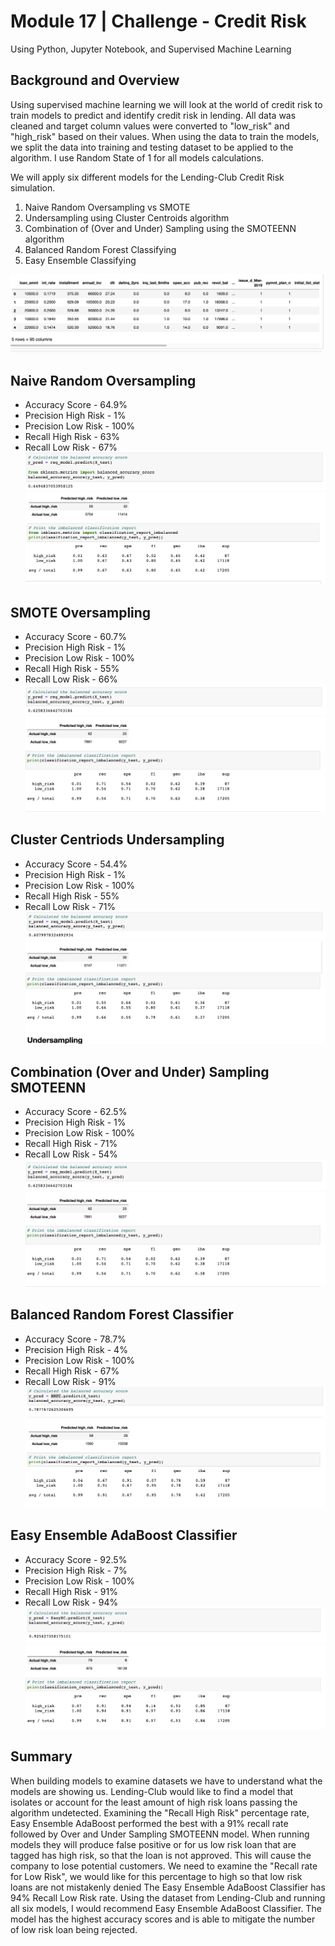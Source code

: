 # Module 17 | Challenge - Credit Risk
Using Python, Jupyter Notebook, and Supervised Machine Learning

## Background and Overview

Using supervised machine learning we will look at the world of credit risk to train models to predict and identify credit risk in lending.
All data was cleaned and target column values were converted to "low_risk" and "high_risk" based on their values. When using the data to train the models, we split the data into training and testing dataset to be applied to the algorithm. I use Random State of 1 for all models calculations.

We will apply six different models for the Lending-Club Credit Risk simulation. 

1. Naive Random Oversampling vs SMOTE
2. Undersampling using Cluster Centroids algorithm
3. Combination of (Over and Under) Sampling using the SMOTEENN algorithm
4. Balanced Random Forest Classifying
5. Easy Ensemble Classifying

![Split-Datagram](https://github.com/JimmyJ-D/Credit_Risk_Analysis/blob/main/Credit_Risk_Analysis/Resources/datagram.png)

## Naive Random Oversampling

- Accuracy Score - 64.9%
- Precision High Risk - 1%
- Precision Low Risk - 100%
- Recall High Risk - 63%
- Recall Low Risk - 67%
![Random-Over-Sample-Accuracy-Score](https://github.com/JimmyJ-D/Credit_Risk_Analysis/blob/main/Credit_Risk_Analysis/Resources/Random-Over-Sample-Accuracy-Score.png)
![Random-Over-Sample](https://github.com/JimmyJ-D/Credit_Risk_Analysis/blob/main/Credit_Risk_Analysis/Resources/Random%20Over%20Sample.png)

## SMOTE Oversampling

- Accuracy Score - 60.7%
- Precision High Risk - 1%
- Precision Low Risk - 100%
- Recall High Risk - 55%
- Recall Low Risk - 66%
![SMOTE-Over-Sampling-Accuracy-Score](https://github.com/JimmyJ-D/Credit_Risk_Analysis/blob/main/Credit_Risk_Analysis/Resources/SMOTEENN-Accuracy-Score.png)
![SMOTE-Over-Sampling](https://github.com/JimmyJ-D/Credit_Risk_Analysis/blob/main/Credit_Risk_Analysis/Resources/SMOTEENN-Sampling.png)

## Cluster Centriods Undersampling

- Accuracy Score - 54.4%
- Precision High Risk - 1%
- Precision Low Risk - 100%
- Recall High Risk - 55%
- Recall Low Risk - 71%
![SMOTE-Over-Sampling-Accuracy-Score](https://github.com/JimmyJ-D/Credit_Risk_Analysis/blob/main/Credit_Risk_Analysis/Resources/SMOTE-Over-Sampling-Accuracy-Score.png)
![SMOTE-Over-Sampling](https://github.com/JimmyJ-D/Credit_Risk_Analysis/blob/main/Credit_Risk_Analysis/Resources/SMOTE-Over-Sampling.png)

## Combination (Over and Under) Sampling SMOTEENN

- Accuracy Score - 62.5%
- Precision High Risk - 1%
- Precision Low Risk - 100%
- Recall High Risk - 71%
- Recall Low Risk - 54%
![SMOTEENN-Accuracy-Score](https://github.com/JimmyJ-D/Credit_Risk_Analysis/blob/main/Credit_Risk_Analysis/Resources/SMOTEENN-Accuracy-Score.png)
![SMOTEENN-Sampling](https://github.com/JimmyJ-D/Credit_Risk_Analysis/blob/main/Credit_Risk_Analysis/Resources/SMOTEENN-Sampling.png)

## Balanced Random Forest Classifier

- Accuracy Score - 78.7%
- Precision High Risk - 4%
- Precision Low Risk - 100%
- Recall High Risk - 67%
- Recall Low Risk - 91%
![Balanced-Random-Forest-Classifier-Accuracy-Score](https://github.com/JimmyJ-D/Credit_Risk_Analysis/blob/main/Credit_Risk_Analysis/Resources/Balanced-Random-Forest-Classifier-Accuracy-Score.png)
![Balanced-Random-Forest-Classifier](https://github.com/JimmyJ-D/Credit_Risk_Analysis/blob/main/Credit_Risk_Analysis/Resources/Balanced-Random-Forest-Classifier.png)

## Easy Ensemble AdaBoost Classifier

- Accuracy Score - 92.5%
- Precision High Risk - 7%
- Precision Low Risk - 100%
- Recall High Risk - 91%
- Recall Low Risk - 94%
![Easy-Ensemble-AdaBoost-Classifier-Accuracy-Score](https://github.com/JimmyJ-D/Credit_Risk_Analysis/blob/main/Credit_Risk_Analysis/Resources/Easy-Ensemble-AdaBoost-Classifier-Accuracy-Score.png)
![Easy-Ensemble-AdaBoost-Classifier](https://github.com/JimmyJ-D/Credit_Risk_Analysis/blob/main/Credit_Risk_Analysis/Resources/Easy-Ensemble-AdaBoost-Classifier.png)


## Summary
When building models to examine datasets we have to understand what the models are showing us. Lending-Club would like to find a model that isolates or account for the least amount of high risk loans passing the algorithm undetected. Examining the "Recall High Risk" percentage rate, Easy Ensemble AdaBoost performed the best with a 91% recall rate followed by Over and Under Sampling SMOTEENN model. When running models they will produce false positive or for us low risk loan that are tagged has high risk, so that the loan is not approved. This will cause the company to lose potential customers. We need to examine the "Recall rate for Low Risk", we would like for this percentage to high so that low risk loans are not mistakenly denied  The Easy Ensemble AdaBoost Classifier has 94% Recall Low Risk rate. Using the dataset from Lending-Club and running all six models, I would recommend Easy Ensemble AdaBoost Classifier. The model has the highest accuracy scores and is able to mitigate the number of low risk loan being rejected.   
